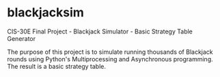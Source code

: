 # blackjacksim

CIS-30E Final Project - Blackjack Simulator - Basic Strategy Table Generator

The purpose of this project is to simulate running thousands of Blackjack rounds using Python's Multiprocessing and Asynchronous programming.
The result is a basic strategy table.
